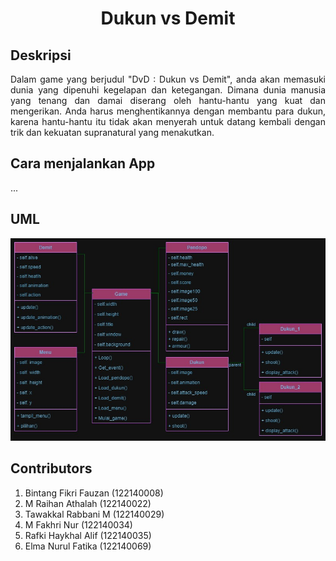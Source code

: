 # <center> **Dukun vs Demit**

## Deskripsi

<p style='text-align: justify;'>
Dalam game yang berjudul "DvD : Dukun vs Demit", anda akan 
memasuki dunia yang dipenuhi kegelapan dan ketegangan. Dimana 
dunia manusia yang tenang dan damai diserang oleh hantu-hantu 
yang kuat dan mengerikan. Anda harus menghentikannya dengan 
membantu para dukun, karena hantu-hantu itu tidak akan menyerah 
untuk datang kembali dengan trik dan kekuatan supranatural yang 
menakutkan.
</p>

## Cara menjalankan App

...

## UML

![Class Diagram UML DvD!](assets/UML_DvD.jpg)

## Contributors

<ol> 
    <li> Bintang Fikri Fauzan (122140008) </li>
    <li> M Raihan Athalah (122140022) </li>
    <li> Tawakkal Rabbani M (122140029) </li>
    <li> M Fakhri Nur (122140034) </li>
    <li> Rafki Haykhal Alif (122140035) </li>
    <li> Elma Nurul Fatika (122140069) </li>
</ol>
